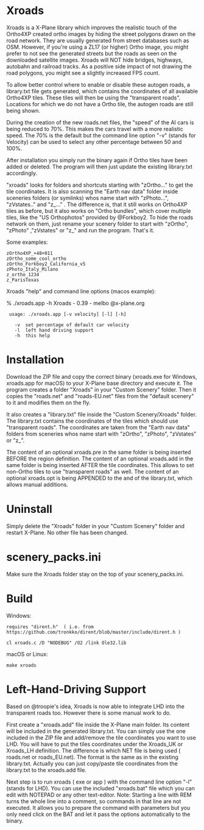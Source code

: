 
# Xroads

Xroads is a X-Plane library which improves the realistic touch of the Ortho4XP created ortho images by hiding the street polygons drawn on the road network. They are usually generated from street databases such as OSM. However, if you're using a ZL17 (or higher) Ortho image, you might prefer to not see the generated streets but the roads as seen on the downloaded satellite images. Xroads will NOT hide bridges, highways, autobahn and railroad tracks. As a positive side impact of not drawing the road polygons, you might see a slightly increased FPS count.

To allow better control where to enable or disable these autogen roads, a library.txt file gets generated, which contains the coordinates of all available Ortho4XP tiles. These tiles will then be using the "transparent roads". Locations for which we do not have a Ortho tile, the autogen roads are still being shown.

During the creation of the new roads.net files, the "speed" of the AI cars is being reduced to 70%. This makes the cars travel with a more realistic speed. The 70% is the default but the command line option "-v" (stands for Velocity) can be used to select any other percentage between 50 and 100%.

After installation you simply run the binary again if Ortho tiles have been added or deleted. The program will then just update the existing library.txt accordingly.

"xroads" looks for folders and shortcuts starting with "zOrtho..." to get the tile coordinates. It is also scanning the "Earth nav data" folder inside sceneries folders (or symlinks) whos name start with "zPhoto...", "zVstates.." and "z_..." . The difference is, that it still works on Ortho4XP tiles as before, but it also works on "Ortho bundles", which cover multiple tiles, like the "US Orthophotos" provided by @Forkboy2. To hide the roads network on them, just rename your scenery folder to start with "zOrtho", "zPhoto" ,"zVstates" or "z_" and run the program. That's it.

Some examples:

    zOrtho4XP_+48+011
    zOrtho_some_cool_ortho
    zOrtho_Forkboy2_California_v5
    zPhoto_Italy_Milano
    z_ortho_1234
    z_ParisTexas



Xroads "help" and command line options (macos example):

   % ./xroads.app -h
   Xroads - 0.39 - melbo @x-plane.org

     usage: ./xroads.app [-v velocity] [-l] [-h]

       -v  set percentage of default car velocity
       -l  left hand driving support
       -h  this help



# Installation

Download the ZIP file and copy the correct binary (xroads.exe for Windows, xroads.app for macOS) to your X-Plane base directory and execute it. The program creates a folder "Xroads" in your "Custom Scenery" folder. Then it copies the "roads.net" and "roads-EU.net" files from the "default scenery" to it and modifies them on the fly. 

It also creates a "library.txt" file inside the "Custom Scenery/Xroads" folder. The library.txt contains the coordinates of the tiles which should use "transparent roads". The coordinates are taken from the "Earth nav data" folders from sceneries whos name start with "zOrtho", "zPhoto", "zVstates" or "z_".

The content of an optional xroads.pre in the same folder is being inserted BEFORE the region definition.
The content of an optional xroads.add in the same folder is being inserted AFTER the tile coordinates. This allows to set non-Ortho tiles to use "transparent roads" as well.
The content of an optional xroads.opt is being APPENDED to the and of the library.txt, which allows manual additions.


# Uninstall

Simply delete the "Xroads" folder in your "Custom Scenery" folder and restart X-Plane. No other file has been changed. 


# scenery_packs.ini

Make sure the Xroads folder stay on the top of your scenery_packs.ini.


# Build

Windows:

    requires "dirent.h"  ( i.e. from https://github.com/tronkko/dirent/blob/master/include/dirent.h )

	cl xroads.c /D "NODEBUG" /O2 /link Ole32.lib


macOS or Linux:

	make xroads



# Left-Hand-Driving Support

Based on @troopie's idea, Xroads is now able to integrate LHD into the transparent roads too. However there is some manual work to do.

First create a "xroads.add" file inside the X-Plane main folder. Its content will be included in the generated library.txt. You can simply use the one included in the ZIP file and add/remove the tile coordinates you want to use LHD. You will have to put the tiles coordinates under the Xroads_UK or Xroads_LH definition. The difference is which NET file is being used ( roads.net or roads_EU.net). The format is the same as in the existing library.txt. Actually you can just copy/paste tile coordinates from the library.txt to the xroads.add file.

Next step is to run xroads ( exe or app ) with the command line option "-l" (stands for LHD). You can use the included "xroads.bat" file which you can edit with NOTEPAD or any other text-editor. Note: Starting a line with REM turns the whole line into a comment, so commands in that line are not executed. It allows you to prepare the command with parameters but you only need click on the BAT and let it pass the options automatically to the binary.


